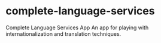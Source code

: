 # complete-language-services
Complete Language Services App
An app for playing with internationalization and translation techniques.
